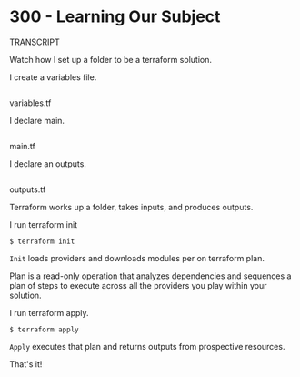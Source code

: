 # 300 - Learning Our Subject

TRANSCRIPT

Watch how I set up a folder to be a terraform solution.

I create a variables file.

```

```
variables.tf

I declare main.

```

```
main.tf

I declare an outputs.

```

```
outputs.tf

Terraform works up a folder, takes inputs, and produces outputs.

I run terraform init

```
$ terraform init
```

```Init``` loads providers and downloads modules per on terraform plan.

Plan is a read-only operation that analyzes dependencies and sequences a plan of steps to execute across all the providers you play within your solution.

I run terraform apply.

```
$ terraform apply
```

```Apply``` executes that plan and returns outputs from prospective resources.

That's it!
